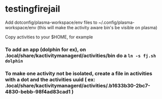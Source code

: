 # testingfirejail


Add dotconfig/plasma-workspace/env files to ~/.config/plasma-workspace/env (this will make the activity aware bin's be visible on plasma)

Copy activities to your $HOME, for example


### To add an app (dolphin for ex), on .local/share/kactivitymanagerd/activities/bin do a `ln -s fj.sh dolphin`

### To make one activity not be isolated, create a file in activities with a dot and the activities uuid ( ex: .local/share/kactivitymanagerd/activities/.b1633b30-2bc7-4830-bebb-98f4ad83cad1 )
